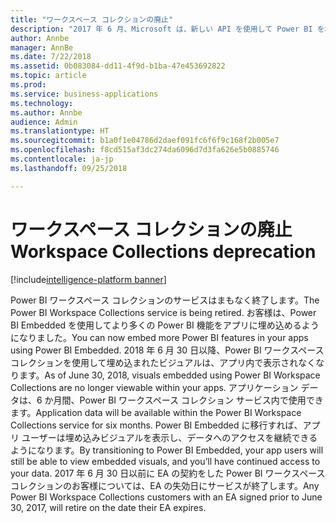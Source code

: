 ```yaml
---
title: "ワークスペース コレクションの廃止"
description: "2017 年 6 月、Microsoft は、新しい API を使用して Power BI を埋め込む機能を発表すると同時に、API が Power BI サービスに収束されることを発表しました。"
author: Annbe
manager: AnnBe
ms.date: 7/22/2018
ms.assetid: 0b083084-dd11-4f9d-b1ba-47e453692822
ms.topic: article
ms.prod: 
ms.service: business-applications
ms.technology: 
ms.author: Annbe
audience: Admin
ms.translationtype: HT
ms.sourcegitcommit: b1a0f1e04786d2daef091fc6f6f9c168f2b005e7
ms.openlocfilehash: f8cd515af3dc274da6096d7d3fa626e5b0885746
ms.contentlocale: ja-jp
ms.lasthandoff: 09/25/2018

---
```

#  <a name="workspace-collections-deprecation"></a><span data-ttu-id="14f21-103">ワークスペース コレクションの廃止</span><span class="sxs-lookup"><span data-stu-id="14f21-103">Workspace Collections deprecation</span></span>

[!include[intelligence-platform banner](../../includes/intelligence-platform.md)]




<span data-ttu-id="14f21-104">Power BI ワークスペース コレクションのサービスはまもなく終了します。</span><span class="sxs-lookup"><span data-stu-id="14f21-104">The Power BI Workspace Collections service is being retired.</span></span> <span data-ttu-id="14f21-105">お客様は、Power BI Embedded を使用してより多くの Power BI 機能をアプリに埋め込めるようになりました。</span><span class="sxs-lookup"><span data-stu-id="14f21-105">You can now embed more Power BI features in your apps using Power BI Embedded.</span></span> <span data-ttu-id="14f21-106">2018 年 6 月 30 日以降、Power BI ワークスペース コレクションを使用して埋め込まれたビジュアルは、アプリ内で表示されなくなります。</span><span class="sxs-lookup"><span data-stu-id="14f21-106">As of June 30, 2018, visuals embedded using Power BI Workspace Collections are no longer viewable within your apps.</span></span> <span data-ttu-id="14f21-107">アプリケーション データは、6 か月間、Power BI ワークスペース コレクション サービス内で使用できます。</span><span class="sxs-lookup"><span data-stu-id="14f21-107">Application data will be available within the Power BI Workspace Collections service for six months.</span></span> <span data-ttu-id="14f21-108">Power BI Embedded に移行すれば、アプリ ユーザーは埋め込みビジュアルを表示し、データへのアクセスを継続できるようになります。</span><span class="sxs-lookup"><span data-stu-id="14f21-108">By transitioning to Power BI Embedded, your app users will still be able to view embedded visuals, and you’ll have continued access to your data.</span></span> <span data-ttu-id="14f21-109">2017 年 6 月 30 日以前に EA の契約をした Power BI ワークスペース コレクションのお客様については、EA の失効日にサービスが終了します。</span><span class="sxs-lookup"><span data-stu-id="14f21-109">Any Power BI Workspace Collections customers with an EA signed prior to June 30, 2017, will retire on the date their EA expires.</span></span>


